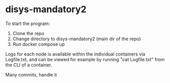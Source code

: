 # disys-mandatory2

To start the program: 
1. Clone the repo 
2. Change directory to disys-mandatory2 (main dir of the repo)  
3. Run docker compose up

Logs for each node is available within the individual containers via Logfile.txt, 
and can be viewed for example by running "cat Logfile.txt" from the CLI of a container. 

Many commits, handle it
